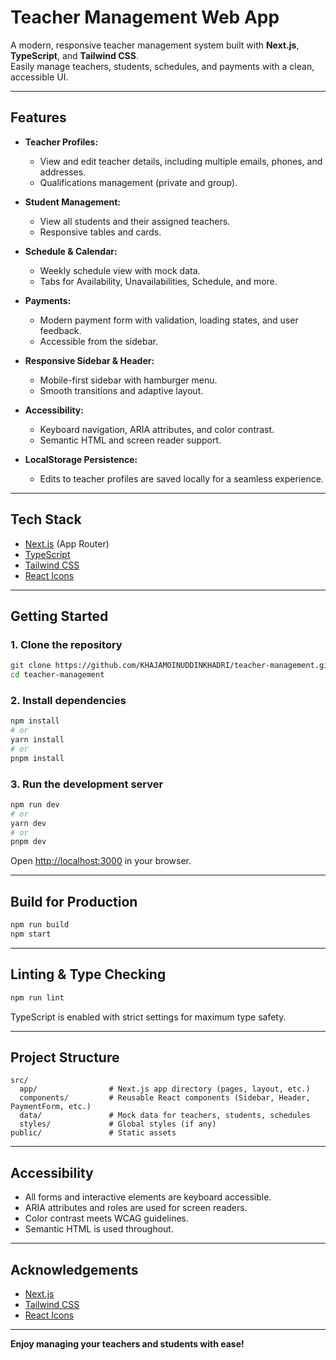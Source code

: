 # Teacher Management Web App

A modern, responsive teacher management system built with **Next.js**, **TypeScript**, and **Tailwind CSS**.  
Easily manage teachers, students, schedules, and payments with a clean, accessible UI.

---

## Features

- **Teacher Profiles:**

  - View and edit teacher details, including multiple emails, phones, and addresses.
  - Qualifications management (private and group).

- **Student Management:**

  - View all students and their assigned teachers.
  - Responsive tables and cards.

- **Schedule & Calendar:**

  - Weekly schedule view with mock data.
  - Tabs for Availability, Unavailabilities, Schedule, and more.

- **Payments:**

  - Modern payment form with validation, loading states, and user feedback.
  - Accessible from the sidebar.

- **Responsive Sidebar & Header:**

  - Mobile-first sidebar with hamburger menu.
  - Smooth transitions and adaptive layout.

- **Accessibility:**

  - Keyboard navigation, ARIA attributes, and color contrast.
  - Semantic HTML and screen reader support.

- **LocalStorage Persistence:**
  - Edits to teacher profiles are saved locally for a seamless experience.

---

## Tech Stack

- [Next.js](https://nextjs.org/) (App Router)
- [TypeScript](https://www.typescriptlang.org/)
- [Tailwind CSS](https://tailwindcss.com/)
- [React Icons](https://react-icons.github.io/react-icons/)

---

## Getting Started

### 1. **Clone the repository**

```bash
git clone https://github.com/KHAJAMOINUDDINKHADRI/teacher-management.git
cd teacher-management
```

### 2. **Install dependencies**

```bash
npm install
# or
yarn install
# or
pnpm install
```

### 3. **Run the development server**

```bash
npm run dev
# or
yarn dev
# or
pnpm dev
```

Open [http://localhost:3000](http://localhost:3000) in your browser.

---

## Build for Production

```bash
npm run build
npm start
```

---

## Linting & Type Checking

```bash
npm run lint
```

TypeScript is enabled with strict settings for maximum type safety.

---

## Project Structure

```
src/
  app/                # Next.js app directory (pages, layout, etc.)
  components/         # Reusable React components (Sidebar, Header, PaymentForm, etc.)
  data/               # Mock data for teachers, students, schedules
  styles/             # Global styles (if any)
public/               # Static assets
```

---

## Accessibility

- All forms and interactive elements are keyboard accessible.
- ARIA attributes and roles are used for screen readers.
- Color contrast meets WCAG guidelines.
- Semantic HTML is used throughout.

---

## Acknowledgements

- [Next.js](https://nextjs.org/)
- [Tailwind CSS](https://tailwindcss.com/)
- [React Icons](https://react-icons.github.io/react-icons/)

---

**Enjoy managing your teachers and students with ease!**
